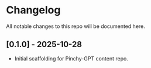 # Changelog

All notable changes to this repo will be documented here.

## [0.1.0] - 2025-10-28
- Initial scaffolding for Pinchy-GPT content repo.